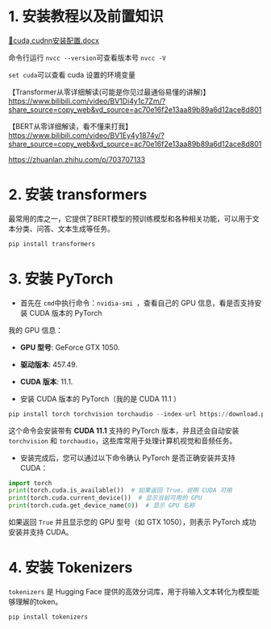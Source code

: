 # 1. 安装教程以及前置知识

[📎cuda,cudnn安装配置.docx](https://www.yuque.com/attachments/yuque/0/2024/docx/35081558/1727337009343-4d6320c1-fabd-402f-909d-d398ddb34024.docx)

命令行运行 `nvcc --version`可查看版本号 `nvcc -V`

`set cuda`可以查看 cuda 设置的环境变量



【Transformer从零详细解读(可能是你见过最通俗易懂的讲解)】 https://www.bilibili.com/video/BV1Di4y1c7Zm/?share_source=copy_web&vd_source=ac70e16f2e13aa89b89a6d12ace8d801



【BERT从零详细解读，看不懂来打我】 https://www.bilibili.com/video/BV1Ey4y1874y/?share_source=copy_web&vd_source=ac70e16f2e13aa89b89a6d12ace8d801



https://zhuanlan.zhihu.com/p/703707133

# 2. 安装 transformers

 最常用的库之一，它提供了BERT模型的预训练模型和各种相关功能，可以用于文本分类、问答、文本生成等任务。  

```python
pip install transformers
```

# 3. 安装 PyTorch

- 首先在 `cmd`中执行命令：` nvidia-smi  `，查看自己的 GPU 信息，看是否支持安装 CUDA 版本的 PyTorch

我的 GPU 信息：

- **GPU 型号**: GeForce GTX 1050.
- **驱动版本**: 457.49.
- **CUDA 版本**: 11.1.

- 安装 CUDA 版本的 PyTorch（我的是  CUDA 11.1   ）

```python
pip install torch torchvision torchaudio --index-url https://download.pytorch.org/whl/cu111
```

 这个命令会安装带有 **CUDA 11.1** 支持的 PyTorch 版本，并且还会自动安装 `torchvision` 和 `torchaudio`，这些库常用于处理计算机视觉和音频任务。  

-  安装完成后，您可以通过以下命令确认 PyTorch 是否正确安装并支持 CUDA：  

```python
import torch
print(torch.cuda.is_available())  # 如果返回 True，说明 CUDA 可用
print(torch.cuda.current_device())  # 显示当前可用的 GPU
print(torch.cuda.get_device_name(0))  # 显示 GPU 名称
```

 如果返回 `True` 并且显示您的 GPU 型号（如 GTX 1050），则表示 PyTorch 成功安装并支持 CUDA。  

# 4. 安装 Tokenizers  

`tokenizers` 是 Hugging Face 提供的高效分词库，用于将输入文本转化为模型能够理解的token。

```python
pip install tokenizers
```